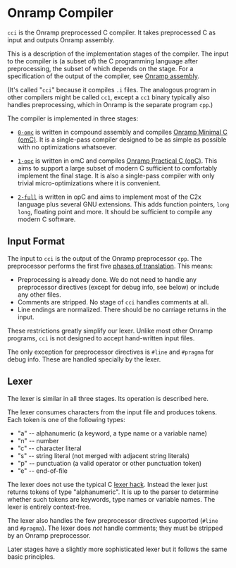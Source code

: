# Onramp Compiler

`cci` is the Onramp preprocessed C compiler. It takes preprocessed C as input and outputs Onramp assembly.

This is a description of the implementation stages of the compiler. The input to the compiler is (a subset of) the C programming language after preprocessing, the subset of which depends on the stage. For a specification of the output of the compiler, see [Onramp assembly](../../docs/assembly.md).

(It's called "`cci`" because it compiles `.i` files. The analogous program in other compilers might be called `cc1`, except a `cc1` binary typically also handles preprocessing, which in Onramp is the separate program `cpp`.)

The compiler is implemented in three stages:

- [`0-omc`](0-omc/) is written in compound assembly and compiles [Onramp Minimal C (omC)](../../docs/minimal-c.md). It is a single-pass compiler designed to be as simple as possible with no optimizations whatsoever.

- [`1-opc`](1-opc/) is written in omC and compiles [Onramp Practical C (opC)](../../docs/practical-c.md). This aims to support a large subset of modern C sufficient to comfortably implement the final stage. It is also a single-pass compiler with only trivial micro-optimizations where it is convenient.

- [`2-full`](2-full/) is written in opC and aims to implement most of the C2x language plus several GNU extensions. This adds function pointers, `long long`, floating point and more. It should be sufficient to compile any modern C software.



## Input Format

The input to `cci` is the output of the Onramp preprocessor `cpp`. The preprocessor performs the first five [phases of translation](https://en.cppreference.com/w/c/language/translation_phases). This means:

- Preprocessing is already done. We do not need to handle any preprocessor directives (except for debug info, see below) or include any other files.
- Comments are stripped. No stage of `cci` handles comments at all.
- Line endings are normalized. There should be no carriage returns in the input.

These restrictions greatly simplify our lexer. Unlike most other Onramp programs, `cci` is not designed to accept hand-written input files.

The only exception for preprocessor directives is `#line` and `#pragma` for debug info. These are handled specially by the lexer.



## Lexer

The lexer is similar in all three stages. Its operation is described here.

The lexer consumes characters from the input file and produces tokens. Each token is one of the following types:

- "a" -- alphanumeric (a keyword, a type name or a variable name)
- "n" -- number
- "c" -- character literal
- "s" -- string literal (not merged with adjacent string literals)
- "p" -- punctuation (a valid operator or other punctuation token)
- "e" -- end-of-file

The lexer does not use the typical C [lexer hack](https://en.wikipedia.org/wiki/Lexer_hack). Instead the lexer just returns tokens of type "alphanumeric". It is up to the parser to determine whether such tokens are keywords, type names or variable names. The lexer is entirely context-free.

The lexer also handles the few preprocessor directives supported (`#line` and `#pragma`). The lexer does *not* handle comments; they must be stripped by an Onramp preprocessor.

Later stages have a slightly more sophisticated lexer but it follows the same basic principles.
